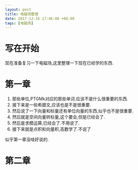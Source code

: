 ```yaml
---
layout: post
title: 电磁场整理
date: 2017-12-16 17:46:00 +08:00
tags: [电磁场]
---
```


# 写在开始
现在准备复习一下电磁场,这里整理一下现在已经学的东西.

# 第一章
1. 那些单位,PTGMk对应的那些单词.应该不是什么很重要的东西.
2. 接下来是一些希腊文,应该也是不是很重要.
3. 然后说了一下向量和标量还有单位向量的东西,似乎也不是很重要.
4. 然后就是空间向量转标量,这个要会,但是已经会了.
5. 然后是求模运算,已经会了.不用说了.
6. 接下来就是点积和向量积,高数学了.不说了

似乎第一章没啥好说的.

# 第二章
